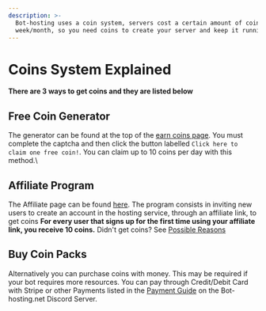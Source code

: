 ```yaml
---
description: >-
  Bot-hosting uses a coin system, servers cost a certain amount of coins every
  week/month, so you need coins to create your server and keep it running!
---
```


# Coins System Explained

**There are 3 ways to get coins and they are listed below**

## **Free Coin Generator**

The generator can be found at the top of the [earn coins page](https://bot-hosting.net/panel/earn). You must complete the captcha and then click the button labelled `Click here to claim one free coin!`. You can claim up to 10 coins per day with this method.\


## Affiliate Program

The Affiliate page can be found [here](https://bot-hosting.net/panel/affiliate). The program consists in inviting new users to create an account in the hosting service, through an affiliate link, to get coins **For every user that signs up for the first time using your affiliate link, you receive 10 coins.** Didn't get coins? See [Possible Reasons](https://discord.com/channels/884145104401608735/1348062574649933854)



## Buy Coin Packs

Alternatively you can purchase coins with money. This may be required if your bot requires more resources. You can pay through Credit/Debit Card with Stripe or other Payments listed in the [Payment Guide](https://discord.com/channels/884145104401608735/1348062654928912506) on the Bot-hosting.net Discord Server.
